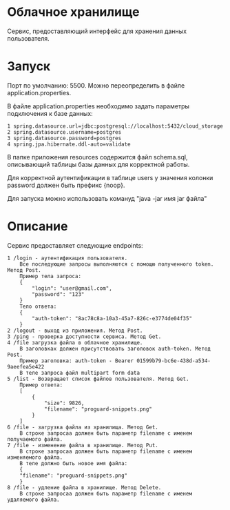 # Облачное хранилище
Cервис, предоставляющий интерфейс для хранения данных пользователя.
# Запуск
Порт по умолчанию: 5500. 
Можно переопределить в файле application.properties.

В файле application.properties необходимо задать параметры подключения к базе данных:
    
    1 spring.datasource.url=jdbc:postgresql://localhost:5432/cloud_storage
    2 spring.datasource.username=postgres
    3 spring.datasource.password=postgres
    4 spring.jpa.hibernate.ddl-auto=validate
    
В папке приложения resources содержится файл schema.sql, описывающий таблицы базы данных для корректной работы.

Для корректной аутентификации в таблице users у значения колонки password должен быть префикс {noop}.

Для запуска можно использовать комануд "java -jar имя jar файла"

# Описание
Сервис предоставляет следующие endpoints:
    
    1 /login - аутентификация пользователя. 
        Все последующие запросы выполняются с помощю полученного token. Метод Post.
        Пример тела запроса:
        {
            "login": "user@gmail.com",
            "password": "123"
        }
        Тело ответа:
        {
            "auth-token": "8ac78c8a-10a3-45a7-826c-e3774de04f35"
        }
    2 /logout - выход из приложения. Метод Post.
    3 /ping - проверка доступности сервиса. Метод Get.
    4 /file загрузка файла в облачное хранилище. 
        В заголовках должен присутствовать заголовок auth-token. Метод Post.
        Пример заголовка: auth-token - Bearer 01599b79-bc6e-438d-a534-9aeefea5e422
        В теле запроса файл multipart form data
    5 /list - Возвращает список файлов пользователя. Метод Get.
        Пример ответа:
        [
            {
                "size": 9826,
                "filename": "proguard-snippets.png"
            }
        ]
    6 /file - загрузка файла из хранилища. Метод Get.
        В строке запросаа должен быть параметр filename с именем получаемого файла.
    7 /file - изменение файла в хранилище. Метод Put.
        В строке запросаа должен быть параметр filename с именем изменяемого файла.
        В теле должно быть новое имя файла:
        {
        "filename": "proguard-snippets.png"
        }
    8 /file - удление файла в хранилище. Метод Delete.
        В строке запросаа должен быть параметр filename с именем удаляемого файла.
